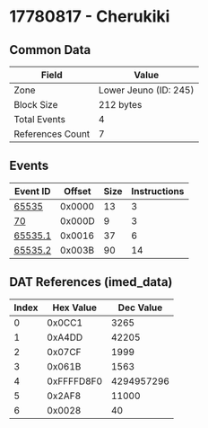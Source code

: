 # 17780817 - Cherukiki

## Common Data

| Field            | Value                 |
|------------------|-----------------------|
| Zone             | Lower Jeuno (ID: 245) |
| Block Size       | 212 bytes             |
| Total Events     | 4                     |
| References Count | 7                     |

## Events

| Event ID                | Offset   |   Size |   Instructions |
|-------------------------|----------|--------|----------------|
| [65535](./65535.md)     | 0x0000   |     13 |              3 |
| [70](./70.md)           | 0x000D   |      9 |              3 |
| [65535.1](./65535.1.md) | 0x0016   |     37 |              6 |
| [65535.2](./65535.2.md) | 0x003B   |     90 |             14 |

## DAT References (imed_data)

|   Index | Hex Value   |   Dec Value |
|---------|-------------|-------------|
|       0 | 0x0CC1      |        3265 |
|       1 | 0xA4DD      |       42205 |
|       2 | 0x07CF      |        1999 |
|       3 | 0x061B      |        1563 |
|       4 | 0xFFFFD8F0  |  4294957296 |
|       5 | 0x2AF8      |       11000 |
|       6 | 0x0028      |          40 |
